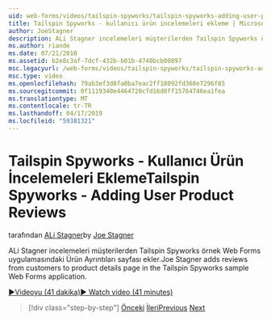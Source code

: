 ```yaml
---
uid: web-forms/videos/tailspin-spyworks/tailspin-spyworks-adding-user-product-reviews
title: Tailspin Spyworks - kullanıcı ürün incelemeleri ekleme | Microsoft Docs
author: JoeStagner
description: ALi Stagner incelemeleri müşterilerden Tailspin Spyworks örnek Web Forms uygulamasındaki Ürün Ayrıntıları sayfası ekler.
ms.author: riande
ms.date: 07/21/2010
ms.assetid: b2e8c3af-7dcf-432b-b01b-4740bcb00897
msc.legacyurl: /web-forms/videos/tailspin-spyworks/tailspin-spyworks-adding-user-product-reviews
msc.type: video
ms.openlocfilehash: 79ab3ef3d8fa0ba7eac2ff18092fd360e7296f85
ms.sourcegitcommit: 0f1119340e4464720cfd16d0ff15764746ea1fea
ms.translationtype: MT
ms.contentlocale: tr-TR
ms.lasthandoff: 04/17/2019
ms.locfileid: "59381321"
---
```

# <a name="tailspin-spyworks---adding-user-product-reviews"></a><span data-ttu-id="b7898-103">Tailspin Spyworks - Kullanıcı Ürün İncelemeleri Ekleme</span><span class="sxs-lookup"><span data-stu-id="b7898-103">Tailspin Spyworks - Adding User Product Reviews</span></span>

<span data-ttu-id="b7898-104">tarafından [ALi Stagner](https://github.com/JoeStagner)</span><span class="sxs-lookup"><span data-stu-id="b7898-104">by [Joe Stagner](https://github.com/JoeStagner)</span></span>

<span data-ttu-id="b7898-105">ALi Stagner incelemeleri müşterilerden Tailspin Spyworks örnek Web Forms uygulamasındaki Ürün Ayrıntıları sayfası ekler.</span><span class="sxs-lookup"><span data-stu-id="b7898-105">Joe Stagner adds reviews from customers to product details page in the Tailspin Spyworks sample Web Forms application.</span></span>

[<span data-ttu-id="b7898-106">&#9654;Videoyu (41 dakika)</span><span class="sxs-lookup"><span data-stu-id="b7898-106">&#9654; Watch video (41 minutes)</span></span>](https://channel9.msdn.com/Blogs/ASP-NET-Site-Videos/tailspin-spyworks-adding-user-product-reviews)

> [!div class="step-by-step"]
> <span data-ttu-id="b7898-107">[Önceki](tailspin-spyworks-final-check-out.md)
> [İleri](tailspin-spyworks-displaying-user-reviews.md)</span><span class="sxs-lookup"><span data-stu-id="b7898-107">[Previous](tailspin-spyworks-final-check-out.md)
[Next](tailspin-spyworks-displaying-user-reviews.md)</span></span>
